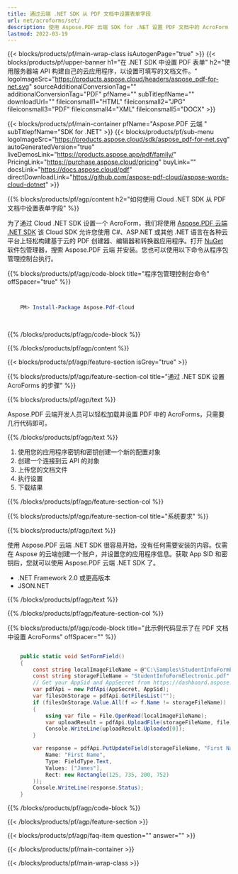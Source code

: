 ```yaml
---
title: 通过云端 .NET SDK 从 PDF 文档中设置表单字段
url: net/acroforms/set/
description: 使用 Aspose.PDF 云端 SDK for .NET 设置 PDF 文档中的 AcroForm 字段。轻松自动化交互表单创建。
lastmod: 2022-03-19
---
```


{{< blocks/products/pf/main-wrap-class isAutogenPage="true" >}}
{{< blocks/products/pf/upper-banner h1="在 .NET SDK 中设置 PDF 表单" h2="使用服务器端 API 构建自己的云应用程序，以设置可填写的文档文件。" logoImageSrc="https://products.aspose.cloud/headers/aspose_pdf-for-net.svg" sourceAdditionalConversionTag="" additionalConversionTag="PDF" pfName="" subTitlepfName="" downloadUrl="" fileiconsmall1="HTML" fileiconsmall2="JPG" fileiconsmall3="PDF" fileiconsmall4="XML" fileiconsmall5="DOCX" >}}

{{< blocks/products/pf/main-container pfName="Aspose.PDF 云端 " subTitlepfName="SDK for .NET" >}}
{{< blocks/products/pf/sub-menu logoImageSrc="https://products.aspose.cloud/sdk/aspose_pdf-for-net.svg"
autoGeneratedVersion="true"
liveDemosLink="https://products.aspose.app/pdf/family/" PricingLink="https://purchase.aspose.cloud/pricing" buyLink="" docsLink="https://docs.aspose.cloud/pdf" directDownloadLink="https://github.com/aspose-pdf-cloud/aspose-words-cloud-dotnet" >}}

{{% blocks/products/pf/agp/content h2="如何使用 Cloud .NET SDK 从 PDF 文档中设置表单字段" %}}

为了通过 Cloud .NET SDK 设置一个 AcroForm，我们将使用
[Aspose.PDF 云端 .NET SDK](https://products.aspose.cloud/pdf/net/)
该 Cloud SDK 允许您使用 C#、ASP.NET 或其他 .NET 语言在各种云平台上轻松构建基于云的 PDF 创建器、编辑器和转换器应用程序。打开
[NuGet](https://www.nuget.org/packages/Aspose.Pdf-Cloud)
软件包管理器，搜索
Aspose.PDF 云端
并安装。您也可以使用以下命令从程序包管理控制台执行。

{{% blocks/products/pf/agp/code-block title="程序包管理控制台命令" offSpacer="true" %}}

```powershell

     
    PM> Install-Package Aspose.Pdf-Cloud
     
     

```

{{% /blocks/products/pf/agp/code-block %}}

{{% /blocks/products/pf/agp/content %}}

{{< blocks/products/pf/agp/feature-section isGrey="true" >}}

{{% blocks/products/pf/agp/feature-section-col title="通过 .NET SDK 设置 AcroForms 的步骤" %}}

{{% blocks/products/pf/agp/text %}}

Aspose.PDF 云端开发人员可以轻松加载并设置 PDF 中的 AcroForms，只需要几行代码即可。

{{% /blocks/products/pf/agp/text %}}

1. 使用您的应用程序密钥和密钥创建一个新的配置对象
1. 创建一个连接到云 API 的对象
1. 上传您的文档文件
1. 执行设置
1. 下载结果

{{% /blocks/products/pf/agp/feature-section-col %}}

{{% blocks/products/pf/agp/feature-section-col title="系统要求" %}}

{{% blocks/products/pf/agp/text %}}

使用 Aspose.PDF 云端 .NET SDK 很容易开始，没有任何需要安装的内容。仅需在 Aspose 的云端创建一个账户，并设置您的应用程序信息。获取 App SID 和密钥后，您就可以使用 Aspose.PDF 云端 .NET SDK 了。

* .NET Framework 2.0 或更高版本
* JSON.NET

{{% /blocks/products/pf/agp/text %}}

{{% /blocks/products/pf/agp/feature-section-col %}}

{{% blocks/products/pf/agp/code-block title="此示例代码显示了在 PDF 文档中设置 AcroForms" offSpacer="" %}}

```cs

    public static void SetFormField()
    {
        const string localImageFileName = @"C:\Samples\StudentInfoFormElectronic.pdf";
        const string storageFileName = "StudentInfoFormElectronic.pdf";
        // Get your AppSid and AppSecret from https://dashboard.aspose.cloud (free registration required).            
        var pdfApi = new PdfApi(AppSecret, AppSid);
        var filesOnStorage = pdfApi.GetFilesList("");
        if (filesOnStorage.Value.All(f => f.Name != storageFileName))
        {
            using var file = File.OpenRead(localImageFileName);
            var uploadResult = pdfApi.UploadFile(storageFileName, file);
            Console.WriteLine(uploadResult.Uploaded[0]);
        }

        var response = pdfApi.PutUpdateField(storageFileName, "First Name", new Field(
            Name: "First Name",
            Type: FieldType.Text,
            Values: ["James"],
            Rect: new Rectangle(125, 735, 200, 752)
        ));
        Console.WriteLine(response.Status);
    }
```

{{% /blocks/products/pf/agp/code-block %}}

{{< /blocks/products/pf/agp/feature-section >}}

{{< blocks/products/pf/agp/faq-item question="" answer="" >}}

{{< /blocks/products/pf/main-container >}}

{{< /blocks/products/pf/main-wrap-class >}}

